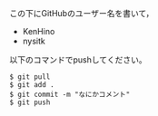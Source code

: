 この下にGitHubのユーザー名を書いて，
- KenHino
- nysitk

以下のコマンドでpushしてください。
```
$ git pull
$ git add .
$ git commit -m "なにかコメント"
$ git push
```

